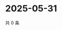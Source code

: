 # 2025-05-31

共 0 条

<!-- BEGIN ZHIHUQUESTIONS -->
<!-- 最后更新时间 Sat May 31 2025 08:54:18 GMT+0800 (China Standard Time) -->

<!-- END ZHIHUQUESTIONS -->
